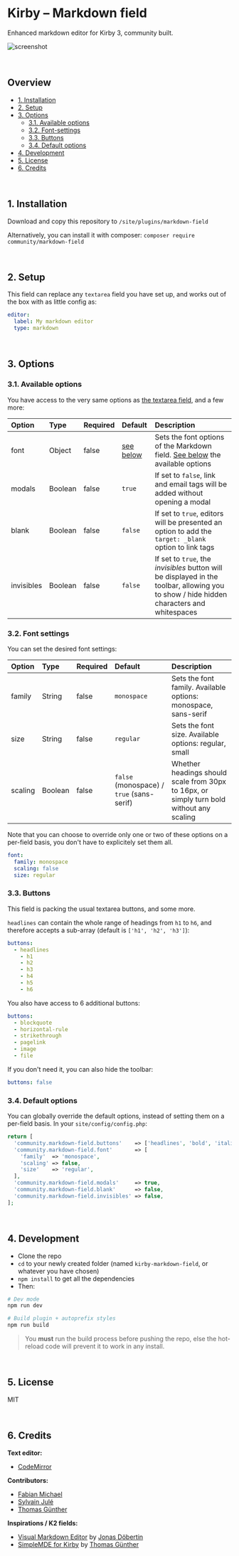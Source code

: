 # Kirby – Markdown field

Enhanced markdown editor for Kirby 3, community built.

![screenshot](https://user-images.githubusercontent.com/14079751/50606008-7cb31200-0ec4-11e9-9685-a48a8ba398a4.jpg)

<br/>

## Overview

- [1. Installation](#1-installation)
- [2. Setup](#2-setup)
- [3. Options](#3-options)
  - [3.1. Available options](#31-available-options)
  - [3.2. Font-settings](#32-font-settings)
  - [3.3. Buttons](#33-buttons)
  - [3.4. Default options](#34-default-options)
- [4. Development](#4-development)
- [5. License](#5-license)
- [6. Credits](#6-credits)

<br/>

## 1. Installation

Download and copy this repository to ```/site/plugins/markdown-field```

Alternatively, you can install it with composer: ```composer require community/markdown-field```

<br/>

## 2. Setup

This field can replace any `textarea` field you have set up, and works out of the box with as little config as:

```yaml
editor:
  label: My markdown editor
  type: markdown
```

<br/>

## 3. Options

### 3.1. Available options

You have access to the very same options as [the textarea field](https://nnnnext.getkirby.com/docs/cheatsheet/fields/textarea), and a few more:

| Option | Type | Required | Default | Description |
|:-------|:-----|:---------|:--------|:------------|
| font | Object | false | [see below](#32-font-settings) | Sets the font options of the Markdown field. [See below](#32-font-settings) the available options |
| modals | Boolean | false | `true` | If set to `false`, link and email tags will be added without opening a modal |
| blank | Boolean | false | `false` | If set to `true`, editors will be presented an option to add the `target: _blank` option to link tags |
| invisibles | Boolean | false | `false` | If set to `true`, the *invisibles* button will be displayed in the toolbar, allowing you to show / hide hidden characters and whitespaces |

### 3.2. Font settings

You can set the desired font settings:

| Option | Type | Required | Default | Description |
|:-------|:-----|:---------|:--------|:------------|
| family | String | false | `monospace` | Sets the font family. Available options: monospace, sans-serif |
| size | String | false | `regular` | Sets the font size. Available options: regular, small |
| scaling | Boolean | false | `false` (monospace) / `true` (sans-serif) | Whether headings should scale from 30px to 16px, or simply turn bold without any scaling |

Note that you can choose to override only one or two of these options on a per-field basis, you don't have to explicitely set them all.

```yaml
font:
  family: monospace
  scaling: false
  size: regular
```

### 3.3. Buttons

This field is packing the usual textarea buttons, and some more.

`headlines` can contain the whole range of headings from `h1` to `h6`, and therefore accepts a sub-array (default is `['h1', 'h2', 'h3']`):

```yaml
buttons:
  - headlines
    - h1 
    - h2
    - h3
    - h4
    - h5
    - h6
```

You also have access to 6 additional buttons:

```yaml
buttons:
  - blockquote
  - horizontal-rule
  - strikethrough
  - pagelink
  - image
  - file
```

If you don't need it, you can also hide the toolbar:

```yaml
buttons: false
```

### 3.4. Default options

You can globally override the default options, instead of setting them on a per-field basis. In your `site/config/config.php`:

```php
return [
  'community.markdown-field.buttons'    => ['headlines', 'bold', 'italic', 'divider', 'link', 'email', 'code', 'divider', 'ul', 'ol'],
  'community.markdown-field.font'       => [
    'family'  => 'monospace',
    'scaling' => false,
    'size'    => 'regular',
  ],
  'community.markdown-field.modals'     => true,
  'community.markdown-field.blank'      => false,
  'community.markdown-field.invisibles' => false,
];
```

<br/>

## 4. Development

- Clone the repo
- `cd` to your newly created folder (named `kirby-markdown-field`, or whatever you have chosen)
- `npm install` to get all the dependencies
- Then:

```bash
# Dev mode
npm run dev

# Build plugin + autoprefix styles
npm run build
```

> You **must** run the build process before pushing the repo, else the hot-reload code will prevent it to work in any install.

<br/>

## 5. License

MIT

<br/>

## 6. Credits

**Text editor:**

- [CodeMirror](https://codemirror.net/)

**Contributors:**

- [Fabian Michael](https://github.com/fabianmichael)
- [Sylvain Julé](https://github.com/sylvainjule)
- [Thomas Günther](https://github.com/medienbaecker)

**Inspirations / K2 fields:**

- [Visual Markdown Editor](https://github.com/JonasDoebertin/kirby-visual-markdown) by [Jonas Döbertin](https://github.com/JonasDoebertin)
- [SimpleMDE for Kirby](https://github.com/medienbaecker/kirby-simplemde) by [Thomas Günther](https://github.com/medienbaecker)
